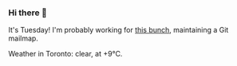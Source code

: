 ### Hi there :wave:

It's Tuesday! I'm probably working for [this bunch](https://github.com/kohofinancial), maintaining a Git mailmap.

Weather in Toronto: clear, at +9°C.

